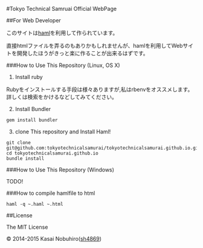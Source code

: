 #Tokyo Technical Samruai Official WebPage

##For Web Developer

このサイトは[haml](http://haml.info/)を利用して作られています。

直接htmlファイルを弄るのもありかもしれませんが、hamlを利用してWebサイトを開発したほうがきっと楽に作ることが出来るはずです。

###How to Use This Repository (Linux, OS X)

1. Install ruby 

Rubyをインストールする手段は様々ありますが,私はrbenvをオススメします。詳しくは検索をかけるなどしてみてください。

2. Install Bundler

```sh
gem install bundler
```

3. clone This repository and Install Haml!

```
git clone git@github.com:tokyotechnicalsamurai/tokyotechnicalsamurai.github.io.git
cd tokyotechnicalsamurai.github.io
bundle install
```

###How to Use This Repository (Windows)

TODO!

###How to compile hamlfile to html

```
haml -q ~.haml ~.html
```

##License

The MIT License

&copy; 2014-2015 Kasai Nobuhiro([sh4869](http://sh4869.net))
